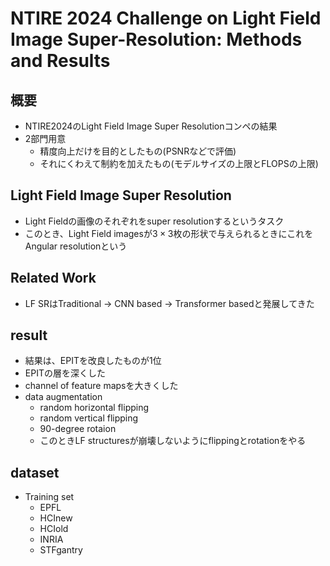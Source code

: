 # NTIRE 2024 Challenge on Light Field Image Super-Resolution: Methods and Results

## 概要
- NTIRE2024のLight Field Image Super Resolutionコンペの結果
- 2部門用意
    - 精度向上だけを目的としたもの(PSNRなどで評価)
    - それにくわえて制約を加えたもの(モデルサイズの上限とFLOPSの上限)

## Light Field Image Super Resolution
- Light Fieldの画像のそれぞれをsuper resolutionするというタスク
- このとき、Light Field imagesが$3 \times 3$枚の形状で与えられるときにこれをAngular resolutionという

## Related Work
- LF SRはTraditional -> CNN based -> Transformer basedと発展してきた

## result
- 結果は、EPITを改良したものが1位
- EPITの層を深くした
- channel of feature mapsを大きくした
- data augmentation
    - random horizontal flipping
    - random vertical flipping
    - 90-degree rotaion
    - このときLF structuresが崩壊しないようにflippingとrotationをやる

## dataset
- Training set
    - EPFL
    - HCInew
    - HCIold
    - INRIA
    - STFgantry